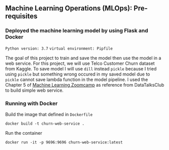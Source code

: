 ## Machine Learning Operations (MLOps): Pre-requisites
### Deployed the machine learning model by using Flask and Docker

`Python version: 3.7`
`virtual environment: Pipfile`

The goal of this project to train and save the model then use the model in a web service. For this project, we will use Telco Customer Churn dataset from Kaggle. 
To save model I will use `dill` instead `pickle` because I tried using `pickle` but something wrong occured in my saved model due to `pickle` cannot save lambda function in the model pipeline. I used the Chapter 5 of [Machine Learning Zoomcamp](https://github.com/alexeygrigorev/mlbookcamp-code) as reference from DataTalksClub to build simple web service.

### Running with Docker

Build the image that defined in `Dockerfile`

`docker build -t churn-web-service .`

Run the container

`docker run -it -p 9696:9696 churn-web-service:latest`
